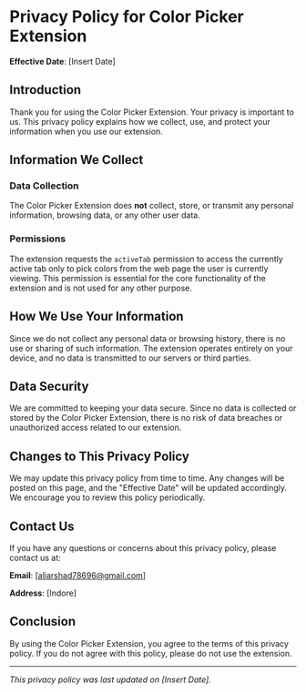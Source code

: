 # Privacy Policy for Color Picker Extension

**Effective Date**: [Insert Date]

## Introduction

Thank you for using the Color Picker Extension. Your privacy is important to us. This privacy policy explains how we collect, use, and protect your information when you use our extension.

## Information We Collect

### Data Collection
The Color Picker Extension does **not** collect, store, or transmit any personal information, browsing data, or any other user data.

### Permissions
The extension requests the `activeTab` permission to access the currently active tab only to pick colors from the web page the user is currently viewing. This permission is essential for the core functionality of the extension and is not used for any other purpose.

## How We Use Your Information

Since we do not collect any personal data or browsing history, there is no use or sharing of such information. The extension operates entirely on your device, and no data is transmitted to our servers or third parties.

## Data Security

We are committed to keeping your data secure. Since no data is collected or stored by the Color Picker Extension, there is no risk of data breaches or unauthorized access related to our extension.

## Changes to This Privacy Policy

We may update this privacy policy from time to time. Any changes will be posted on this page, and the "Effective Date" will be updated accordingly. We encourage you to review this policy periodically.

## Contact Us

If you have any questions or concerns about this privacy policy, please contact us at:

**Email**: [aliarshad78696@gmail.com]

**Address**: [Indore]

## Conclusion

By using the Color Picker Extension, you agree to the terms of this privacy policy. If you do not agree with this policy, please do not use the extension.

---

*This privacy policy was last updated on [Insert Date].*
